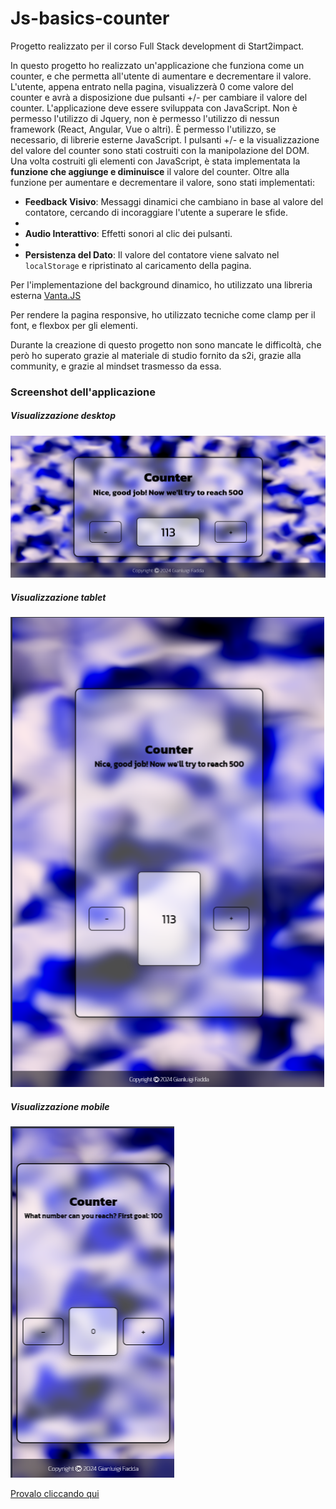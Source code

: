 # Js-basics-counter

Progetto realizzato per il corso Full Stack development di Start2impact.

In questo progetto ho realizzato un'applicazione che funziona come un counter, e che permetta all'utente di aumentare e decrementare il valore. L'utente, appena entrato nella pagina, visualizzerà 0 come valore del counter e avrà a disposizione due pulsanti +/- per cambiare il valore del counter.
L'applicazione deve essere sviluppata con JavaScript. Non è permesso l'utilizzo di Jquery, non è permesso l'utilizzo di nessun framework (React, Angular, Vue o altri).
È permesso l'utilizzo, se necessario, di librerie esterne JavaScript. I pulsanti +/- e la visualizzazione del valore del counter sono stati costruiti con la manipolazione del DOM. 
Una volta costruiti gli elementi con JavaScript, è stata implementata la **funzione che aggiunge e diminuisce** il valore del counter.
Oltre alla funzione per aumentare e decrementare il valore, sono stati implementati:

- **Feedback Visivo**: Messaggi dinamici che cambiano in base al valore del contatore, cercando di incoraggiare l'utente a superare le sfide.
- 
- **Audio Interattivo**: Effetti sonori al clic dei pulsanti.
- 
- **Persistenza del Dato**: Il valore del contatore viene salvato nel `localStorage` e ripristinato al caricamento della pagina.

Per l'implementazione del background dinamico, ho utilizzato una libreria esterna [Vanta.JS](https://www.vantajs.com/?effect=dots#(backgroundAlpha:1,backgroundColor:2236962,color:16746528,color2:16746528,gyroControls:!f,minHeight:200,minWidth:200,mouseControls:!t,scale:1,scaleMobile:1,showLines:!f,size:10,spacing:36,touchControls:!t))

Per rendere la pagina responsive, ho utilizzato tecniche come clamp per il font, e flexbox per gli elementi.

Durante la creazione di questo progetto non sono mancate le difficoltà, che però ho superato grazie al materiale di studio fornito da s2i, grazie alla community, e grazie al mindset trasmesso da essa. 

### Screenshot dell'applicazione

##### Visualizzazione desktop 
![Desktop](/assets/img/screenshot-desktop.png)

##### Visualizzazione tablet 
![Desktop](/assets/img/screenshot-tablet.png)

##### Visualizzazione mobile
![Desktop](/assets/img/screenshot-mobile.png)

[Provalo cliccando qui](https://javascript-counter-gianluigi-fadda.netlify.app)
